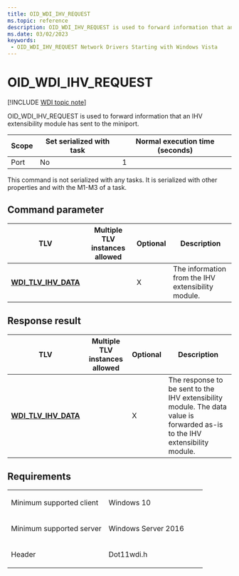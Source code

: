 ```yaml
---
title: OID_WDI_IHV_REQUEST
ms.topic: reference
description: OID_WDI_IHV_REQUEST is used to forward information that an IHV extensibility module has sent to the miniport.
ms.date: 03/02/2023
keywords:
 - OID_WDI_IHV_REQUEST Network Drivers Starting with Windows Vista
---
```


# OID\_WDI\_IHV\_REQUEST

[!INCLUDE [WDI topic note](../includes/wdi-version-warning.md)]


OID\_WDI\_IHV\_REQUEST is used to forward information that an IHV extensibility module has sent to the miniport.

| Scope | Set serialized with task | Normal execution time (seconds) |
|-------|--------------------------|---------------------------------|
| Port  | No                       | 1                               |

 

This command is not serialized with any tasks. It is serialized with other properties and with the M1-M3 of a task.

## Command parameter


| TLV                                                  | Multiple TLV instances allowed | Optional | Description                                        |
|------------------------------------------------------|--------------------------------|----------|----------------------------------------------------|
| [**WDI\_TLV\_IHV\_DATA**](./wdi-tlv-ihv-data.md) |                                | X        | The information from the IHV extensibility module. |

 

## Response result


| TLV                                                  | Multiple TLV instances allowed | Optional | Description                                                                                                                 |
|------------------------------------------------------|--------------------------------|----------|-----------------------------------------------------------------------------------------------------------------------------|
| [**WDI\_TLV\_IHV\_DATA**](./wdi-tlv-ihv-data.md) |                                | X        | The response to be sent to the IHV extensibility module. The data value is forwarded as-is to the IHV extensibility module. |

 

## Requirements

<table>
<colgroup>
<col width="50%" />
<col width="50%" />
</colgroup>
<tbody>
<tr class="odd">
<td><p>Minimum supported client</p></td>
<td><p>Windows 10</p></td>
</tr>
<tr class="even">
<td><p>Minimum supported server</p></td>
<td><p>Windows Server 2016</p></td>
</tr>
<tr class="odd">
<td><p>Header</p></td>
<td>Dot11wdi.h</td>
</tr>
</tbody>
</table>

 

